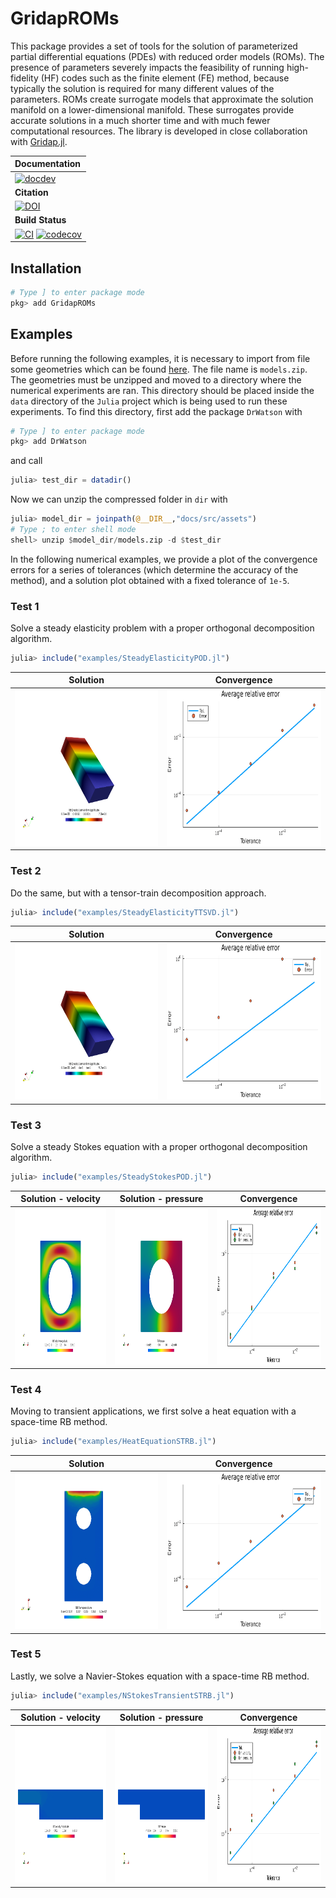 # GridapROMs

This package provides a set of tools for the solution of parameterized partial differential equations (PDEs) with reduced order models (ROMs). The presence of parameters severely impacts the feasibility of running high-fidelity (HF) codes such as the finite element (FE) method, because typically the solution is required for many different values of the parameters. ROMs create surrogate models that approximate the solution manifold on a lower-dimensional manifold. These surrogates provide accurate solutions in a much shorter time and with much fewer computational resources. The library is developed in close collaboration with [Gridap.jl](https://github.com/gridap/Gridap.jl).

| **Documentation** |
|:------------ |
| [![docdev](https://img.shields.io/badge/docs-dev-blue.svg)](https://nichomueller.github.io/GridapROMs.jl/dev/) |
| **Citation** |
| [![DOI](https://img.shields.io/badge/DOI-10.1016%2Fj.jcp.2022.111162-blue)](https://github.com/nichomueller/rb_julia) |
|**Build Status** |
| [![CI](https://github.com/nichomueller/GridapROMs.jl/workflows/CI/badge.svg)](https://github.com:nichomueller/GridapROMs.jl/actions?query=workflow%3ACI) [![codecov](https://codecov.io/gh/github.com:nichomueller/GridapROMs.jl/branch/main/graph/badge.svg)](https://codecov.io/gh/github.com:nichomueller/GridapROMs.jl) |

## Installation

```julia
# Type ] to enter package mode
pkg> add GridapROMs
```

## Examples

Before running the following examples, it is necessary to import from file some geometries which can be found [here](https://nichomueller.github.io/GridapROMs.jl/docs/assets). The file name is `models.zip`. The geometries must be unzipped and moved to a directory where the numerical experiments are ran. This directory should be placed inside the `data` directory of the `Julia` project which is being used to run these experiments. To find this directory, first add the package `DrWatson` with 

```julia
# Type ] to enter package mode
pkg> add DrWatson
```

and call

```julia
julia> test_dir = datadir()
```

Now we can unzip the compressed folder in `dir` with 

```julia
julia> model_dir = joinpath(@__DIR__,"docs/src/assets")
# Type ; to enter shell mode
shell> unzip $model_dir/models.zip -d $test_dir
```

In the following numerical examples, we provide a plot of the convergence errors for a series of tolerances (which determine the accuracy of the method), and a solution plot obtained with a fixed tolerance of `1e-5`.

### Test 1 

Solve a steady elasticity problem with a proper orthogonal decomposition algorithm. 

```julia
julia> include("examples/SteadyElasticityPOD.jl")
```
Solution             |  Convergence
:-------------------------:|:-------------------------:
<img src="docs/src/assets/results/elasticity_pod/plot/rbsol.png" alt="drawing" style="width:400px; height:250px;"/>  |  <img src="docs/src/assets/results/elasticity_pod/results/convergence.png" alt="drawing" style="width:400px; height:250px;"/>

### Test 2

Do the same, but with a tensor-train decomposition approach.

```julia
julia> include("examples/SteadyElasticityTTSVD.jl")
```
Solution             |  Convergence
:-------------------------:|:-------------------------:
<img src="docs/src/assets/results/elasticity_ttsvd/plot/rbsol.png" alt="drawing" style="width:400px; height:250px;"/>  |  <img src="docs/src/assets/results/elasticity_ttsvd/results/convergence.png" alt="drawing" style="width:400px; height:250px;"/>

### Test 3

Solve a steady Stokes equation with a proper orthogonal decomposition algorithm.

```julia
julia> include("examples/SteadyStokesPOD.jl")
```

Solution - velocity          |  Solution - pressure        |  Convergence
:-------------------------:|:-------------------------:|:-------------------------:
<img src="docs/src/assets/results/stokes_pod/plot/rbvel.png" alt="drawing" style="width:275px; height:250px;"/>  |  <img src="docs/src/assets/results/stokes_pod/plot/rbpress.png" alt="drawing" style="width:275px; height:250px;"/>  |  <img src="docs/src/assets/results/stokes_pod/results/convergence.png" alt="drawing" style="width:275px; height:250px;"/> 

### Test 4 

Moving to transient applications, we first solve a heat equation with a space-time RB method.

```julia
julia> include("examples/HeatEquationSTRB.jl")
```

Solution             |  Convergence
:-------------------------:|:-------------------------:
<img src="docs/src/assets/results/heateq_pod/plot/rbsol.gif" alt="drawing" style="width:400px; height:250px;"/>  |  <img src="docs/src/assets/results/heateq_pod/results/convergence.png" alt="drawing" style="width:400px; height:250px;"/> 

### Test 5

Lastly, we solve a Navier-Stokes equation with a space-time RB method.

```julia
julia> include("examples/NStokesTransientSTRB.jl")
```

Solution - velocity          |  Solution - pressure        |  Convergence
:-------------------------:|:-------------------------:|:-------------------------:
<img src="docs/src/assets/results/nstokes_strb/plot/rbvel.gif" alt="drawing" style="width:275px; height:250px;"/>  |  <img src="docs/src/assets/results/nstokes_strb/plot/rbpress.gif" alt="drawing" style="width:275px; height:250px;"/>  |  <img src="docs/src/assets/results/nstokes_strb/results/convergence.png" alt="drawing" style="width:275px; height:250px;"/> 
